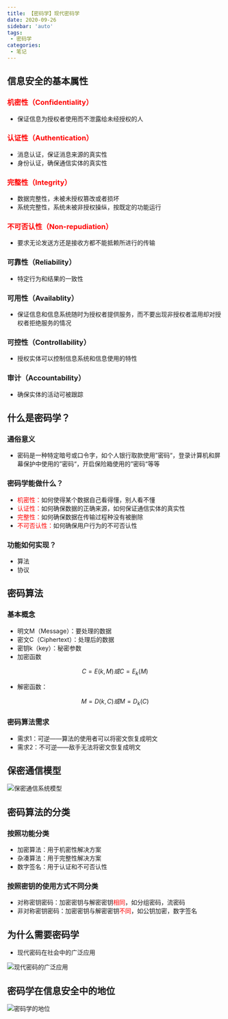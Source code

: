 ```yaml
---
title: 【密码学】现代密码学
date: 2020-09-26
sidebar: 'auto'
tags:
 - 密码学
categories:
 - 笔记
---
```


## 信息安全的基本属性
### <font color=red>机密性（Confidentiality）</font>
- 保证信息为授权者使用而不泄露给未经授权的人

### <font color=red>认证性（Authentication）</font>
- 消息认证，保证消息来源的真实性
- 身份认证，确保通信实体的真实性

### <font color=red>完整性（Integrity）</font>
- 数据完整性，未被未授权篡改或者损坏
- 系统完整性，系统未被非授权操纵，按既定的功能运行

### <font color=red>不可否认性（Non-repudiation）</font>
- 要求无论发送方还是接收方都不能抵赖所进行的传输

### 可靠性（Reliability）
- 特定行为和结果的一致性

### 可用性（Availablity）
- 保证信息和信息系统随时为授权者提供服务，而不要出现非授权者滥用却对授权者拒绝服务的情况

### 可控性（Controllability）
- 授权实体可以控制信息系统和信息使用的特性

### 审计（Accountability）
- 确保实体的活动可被跟踪

## 什么是密码学？
### 通俗意义

- 密码是一种特定暗号或口令字，如个人银行取款使用”密码“，登录计算机和屏幕保护中使用的”密码“，开启保险箱使用的”密码“等等

### 密码学能做什么？

- <font color=red>机密性：</font>如何使得某个数据自己看得懂，别人看不懂
- <font color=red>认证性：</font>如何确保数据的正确来源，如何保证通信实体的真实性
- <font color=red>完整性：</font>如何确保数据在传输过程种没有被删除
- <font color=red>不可否认性：</font>如何确保用户行为的不可否认性

### 功能如何实现？
- 算法
- 协议

## 密码算法
### 基本概念
- 明文M（Message）：要处理的数据
- 密文C（Ciphertext）：处理后的数据
- 密钥k（key）：秘密参数
- 加密函数

$$
C=E(k,M)或C=E_k(M)
$$

- 解密函数：

$$
M = D(k,C)或M=D_k(C)
$$

### 密码算法需求

- 需求1：可逆——算法的使用者可以将密文恢复成明文
- 需求2：不可逆——敌手无法将密文恢复成明文

## 保密通信模型

![保密通信系统模型](/views/笔记/保密通信系统模型.png)

## 密码算法的分类

### 按照功能分类

- 加密算法：用于机密性解决方案
- 杂凑算法：用于完整性解决方案
- 数字签名：用于认证和不可否认性

### 按照密钥的使用方式不同分类

- 对称密钥密码：加密密钥与解密密钥<font color=red>相同</font>，如分组密码，流密码
- 非对称密钥密码：加密密钥与解密密钥<font color=red>不同</font>，如公钥加密，数字签名

## 为什么需要密码学

- 现代密码在社会中的广泛应用

![现代密码的广泛应用](/views/笔记/现代密码的广泛应用.png)

## 密码学在信息安全中的地位

![密码学的地位](/views/笔记/密码学的地位.png)

